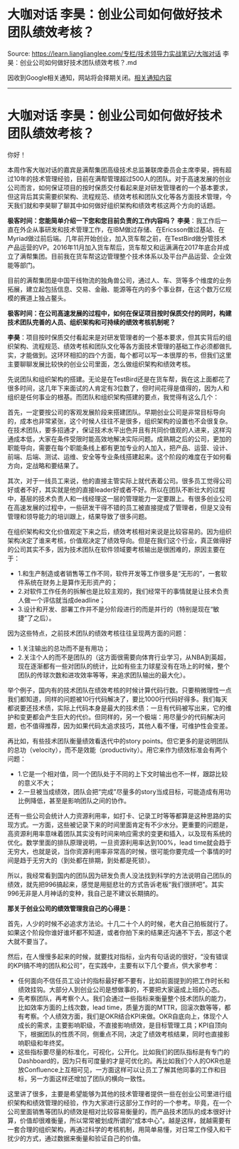 # 大咖对话 李昊：创业公司如何做好技术团队绩效考核？ 

Source: https://learn.lianglianglee.com/专栏/技术领导力实战笔记/大咖对话 李昊：创业公司如何做好技术团队绩效考核？.md

因收到Google相关通知，网站将会择期关闭。[相关通知内容](https://lumendatabase.org/notices/44265620)

---

# 大咖对话 李昊：创业公司如何做好技术团队绩效考核？

你好！

本周作客大咖对话的嘉宾是满帮集团高级技术总监兼联席委员会主席李昊，拥有超过10年的技术管理经验，目前在满帮管理超过500人的团队。对于高速发展的创业公司而言，如何保证项目的按时保质交付看起来是对研发管理者的一个基本要求，但这背后其实需要织架构、流程规范、绩效考核和团队文化等各方面技术管理，今天我们就和李昊聊了聊其中如何做好组织架构和绩效考核这两个方向的话题。

**极客时间：您能简单介绍一下您和您目前负责的工作内容吗？**
**李昊**：我工作后一直在外企从事研发和技术管理工作，在IBM做过存储、在Ericsson做过基站、在Myriad做过前后端。几年前开始创业，加入货车帮之前，在TestBird做分管技术产品运营的VP。2016年11月加入货车帮后，货车帮又和运满满在2017年底合并成立了满帮集团。目前我在货车帮这边管理整个技术体系以及平台产品运营、企业效能等部门。

目前的满帮集团是中国干线物流的独角兽公司，通过人、车、货等多个维度的业务拓展，建立起包括信息、交易、金融、能源等在内的多个事业群，在这个数万亿规模的赛道上独占鳌头。

**极客时间：在公司高速发展的过程中，如何在保证项目按时保质交付的同时，构建技术团队完善的人员、组织架构和可持续的绩效考核机制呢？**

**李昊**：项目按时保质交付看起来是对研发管理者的一个基本要求，但其实背后的组织架构、流程规范、绩效考核和团队文化等各方面技术管理的基础工作必须都做扎实，才能做到。这环环相扣的四个方面，每个都可以写一本很厚的书，但我们这里主要聊聊发展比较快的创业公司里面，怎么做组织架构和绩效考核。

先说团队和组织架构的搭建。无论是在TestBird还是在货车帮，我在这上面都花了很多时间，这几年下来面试的人肯定有3位数了，但时间花得是值得的，因为人和组织是任何事业的根基。而团队和组织架构搭建的要点，我觉得有这么几个：

首先，一定要按公司的客观发展阶段来搭建团队。早期创业公司是非常目标导向的，成本也非常紧张，这个时候人往往不是很多，组织架构的设置也不会很复杂。在技术团队，要多招通才，保证技术水平出色并且有共同价值观的人进来，这样沟通成本低，大家在条件受限时能高效地解决实际问题。成熟期之后的公司，更加的职能导向，需要在每个职能条线上都有更加专业的人加入，把产品、运营、设计、前端、后端、测试、运维、安全等专业条线搭建起来。这个阶段的难度在于如何看方向，定战略和要结果了。

其次，对于一线员工来说，他的直接主管实际上就代表着公司。很多员工觉得公司好或者不好，其实就是他的直接leader好或者不好。所以在团队不断壮大的过程中，基层的技术负责人和一线经理这一层的管理能力一定要跟上。有很多创业公司在高速发展的过程中，一些研发干得不错的员工被直接提成了管理者，但是又没有管理和领导能力的培训跟上，结果导致了很多问题。

在组织架构和文化价值观定下来之后，绩效考核相对来说是比较容易的。因为组织架构决定了谁来考核，价值观决定了绩效导向。但是在我们这个行业，真正做得好的公司其实不多，因为技术团队在软件领域要考核输出是很困难的，原因主要在于：

* 1.和生产制造或者销售等工作不同，软件开发等工作很多是“无形的”，一套软件系统在财务上是算作无形资产的；
* 2.对软件工作任务的拆解也是比较主观的，我们经常干的事情就是让技术负责人做一个评估就当成deadline；
* 3.设计和开发、部署工作并不是分阶段进行的而是并行的（特别是现在“敏捷”了之后）。

因为这些特点，之前技术团队的绩效考核往往呈现两方面的问题：

* 1.关注输出的总功而不是有用功；
* 2.关注个人的而不是团队的（这方面很需要向体育行业学习，从NBA到英超，现在逐渐都有一些对团队的统计，比如有些主力球星没有在场上的时候，整个团队的传球次数和进攻效率等等，来追求团队输出的最大化）。

举个例子，国内有的技术团队在绩效考核的时候计算代码行数。只要稍微理性一点我们都知道，同样的问题被10行代码解决了，要比1000行代码好得多。我们每天都说要还技术债，实际上代码本身是最大的技术债：一旦有代码被写出来，它的维护和变更都会产生巨大的代价。但同样的，另一个极端：用尽量少的代码解决问题，也不值得推荐，因为如果代码太追求技巧，其他人看不懂，可维护性会变差。

再比如，有些技术团队衡量绩效看迭代中的story points。但它更多的是说明团队的总功（velocity），而不是效能（productivity）。用它来作为绩效标准会有两个问题：

* 1.它是一个相对值，同一个团队处于不同的上下文时输出也不一样，跟踪比较的意义不大；
* 2.一旦被当成绩效，团队会把“完成”尽量多的story当成目标，可能造成有用功比例降低，甚至是影响团队之间的协作。

还有一些公司会统计人力资源利用率，如打卡、记录工时等等都算是这种思路的实现方式。一方面，这些被记录下来的时间里面肯定有不少水分。更重要的问题是，高资源利用率意味着团队其实没有时间来响应需求的变更和插入，以及现有系统的优化。数学里面的排队原理说明，一旦资源利用率达到100%，lead time就会趋于无穷大，也就是说，当你资源利用率非常高的时候，很可能你要完成一个事情的时间是趋于无穷大的（到处都在排期，到处都是死锁）。

所以，我经常看到国内的团队因为研发负责人没法找到科学的方法说明自己团队的绩效，就先把996搞起来，感觉是用挺悲壮的方式告诉老板“我们很拼吧”。其实996无非是人月神话的变种，我自己是不建议长期搞的。

**那关于创业公司的绩效管理我自己的心得是：**

首先，人少的时候不必追求方法论。十几二十个人的时候，老大自己拍板就行了。如果这个阶段你谁好谁坏都不知道，或者你拍下来的结果还沟通不下去，那这个老大就不要当了。

然后，在人慢慢多起来的时候，就要找对指标，业内有句话说的很好，“没有错误的KPI搞不垮的团队和公司”，在实践中，主要有以下几个要点，供大家参考：

* 任何面向不信任员工设计的指标最好都不要有，比如前面提到的把工作时长和绩效挂钩。大部分人到创业公司是想做事的，不要把大家逼成上班的心态。
* 先考察团队，再考察个人。我们会通过一些指标来衡量整个技术团队的能力，比如效率方面的上线次数，lead time，质量方面的MTTR，回滚次数等等，都有考察。个人绩效方面，我们是OKR结合KPI来做。OKR⾃底向上，体现个人成长的需求，主要影响职级，不直接影响绩效，是⽬标管理工具；KPI⾃顶向下，根据团队的性质不同，侧重点不同，决定了绩效考核结果，同时也直接影响职级和年终奖。
* 这些指标要尽量的标准化，可视化，公开化。比如我们的团队指标是有专门的Dashboard的，因为只有可度量的才是可优化的。再比如我们个人的OKR也是放Confluence上互相可见，一方面这样可以让员工了解其他同事的工作和目标，另一方面这样还增加了团队的横向一致性。

这里讲了很多，主要是希望能够为其他的技术管理者提供一些在创业公司里进行组织架构和绩效管理的经验，作为大家进行这部分工作时的一个参考。毕竟，在一个公司里面销售等团队的绩效是相对比较容易衡量的，而产品技术团队的成本很好计算，价值却很难衡量，所以常常被划成所谓的“成本中心”。越是这样，就越需要有一套合理的组织架构，再通过科学的考核机制，用简单易懂，对日常工作侵入和干扰少的方式，通过数据来衡量和验证自己的价值。